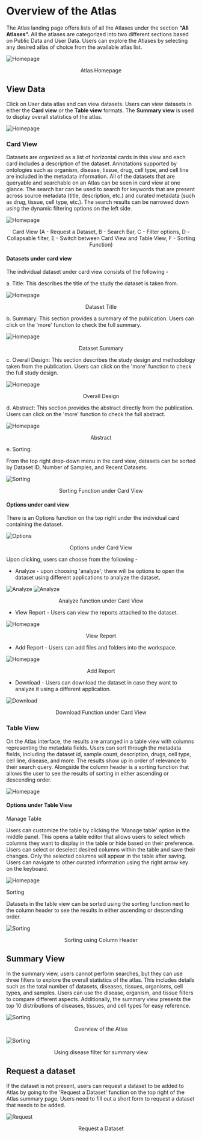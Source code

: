 # Overview of the Atlas

The Atlas landing page offers lists of all the Atlases under the section **“All Atlases“.** All the atlases are categorized into two different sections based on Public Data and User Data. Users can explore the Atlases by selecting any desired atlas of choice from the available atlas list.

![Homepage](../img/OmixAtlas-Images/newatlaspagee.png) <center> Atlas Homepage</center>

## View Data

Click on User data atlas and can view datasets. Users can view datasets in either the **Card view** or the **Table view** formats. The **Summary view** is used to display overall statistics of the atlas.

![Homepage](../img/OmixAtlas-Images/viewdetailsnewatlas.png)


### Card View

Datasets are organized as a list of horizontal cards in this view and each card includes a description of the dataset. Annotations supported by ontologies such as organism, disease, tissue, drug, cell type, and cell line are included in the metadata information. All of the datasets that are queryable and searchable on an Atlas can be seen in card view at one glance. The search bar can be used to search for keywords that are present across source metadata (title, description, etc.) and curated metadata (such as drug, tissue, cell type, etc.). The search results can be narrowed down using the dynamic filtering options on the left side.

![Homepage](../img/OmixAtlas-Images/cardviewdetailsss.png) <center>Card View (A - Request a Dataset, B - Search Bar, C - Filter options, D - Collapsable filter, E - Switch between Card View and Table View, F - Sorting Function)</center>


#### Datasets under card view

The individual dataset under card view consists of the following -

a. Title: This describes the title of the study the dataset is taken from.

![Homepage](../img/OmixAtlas-Images/TITLE.png)  <center> Dataset Title</center>

b. Summary: This section provides a summary of the publication. Users can click on the 'more' function to check the full summary.

![Homepage](../img/OmixAtlas-Images/summary.png)  <center> Dataset Summary</center>

c. Overall Design: This section describes the study design and methodology taken from the publication. Users can click on the 'more' function to check the full study design.

![Homepage](../img/OmixAtlas-Images/overalldesign.png) <center> Overall Design</center>

d. Abstract: This section provides the abstract directly from the publication. Users can click on the 'more' function to check the full abstract.

![Homepage](../img/OmixAtlas-Images/abstracttt11.png) <center> Abstract</center>

e. Sorting:

From the top right drop-down menu in the card view, datasets can be sorted by Dataset ID, Number of Samples, and Recent Datasets.

![Sorting](../img/OmixAtlas-Images/sortcardviewww.png) <center> Sorting Function under Card View</center>

#### Options under card view

There is an Options function on the top right under the individual card containing the dataset.

![Options](../img/OmixAtlas-Images/optionsundercardview.png) <center> Options under Card View</center>

Upon clicking, users can choose from the following -

- Analyze - upon choosing 'analyze'; there will be options to open the dataset using different applications to analyze the dataset.

![Analyze](../img/OmixAtlas-Images/analyzenew.png) 
![Analyze](../img/OmixAtlas-Images/Phantasus.png) <center>Analyze function under Card View</center>

- View Report - Users can view the reports attached to the dataset.

![Homepage](../img/OmixAtlas-Images/viewreport.png) <center>View Report</center>

- Add Report - Users can add files and folders into the workspace.

![Homepage](../img/OmixAtlas-Images/addreport2.png) <center>Add Report</center>

- Download - Users can download the dataset in case they want to analyze it using a different application.

![Download](../img/OmixAtlas-Images/downloadOA.png) <center>Download Function under Card View</center>


### Table View

On the Atlas interface, the results are arranged in a table view with columns representing the metadata fields. Users can sort through the metadata fields, including the dataset id, sample count, description, drugs, cell type, cell line, disease, and more. The results show up in order of relevance to their search query. Alongside the column header is a sorting function that allows the user to see the results of sorting in either ascending or descending order.

![Homepage](../img/OmixAtlas-Images/tableview.png)

#### Options under Table View

Manage Table

Users can customize the table by clicking the 'Manage table' option in the middle panel. This opens a table editor that allows users to select which columns they want to display in the table or hide based on their preference. Users can select or deselect desired columns within the table and save their changes. Only the selected columns will appear in the table after saving. Users can navigate to other curated information using the right arrow key on the keyboard.

![Homepage](../img/OmixAtlas-Images/tableditorr.png)

Sorting

Datasets in the table view can be sorted using the sorting function next to the column header to see the results in either ascending or descending order.

![Sorting](../img/OmixAtlas-Images/sortingtableview.png) <center> Sorting using Column Header</center>



## Summary View

In the summary view, users cannot perform searches, but they can use three filters to explore the overall statistics of the atlas. This includes details such as the total number of datasets, diseases, tissues, organisms, cell types, and samples. Users can use the disease, organism, and tissue filters to compare different aspects. Additionally, the summary view presents the top 10 distributions of diseases, tissues, and cell types for easy reference.


![Sorting](../img/OmixAtlas-Images/summaryviewnew.png) <center> Overview of the Atlas</center>



![Sorting](../img/OmixAtlas-Images/diseasesummaryviewnew.png) <center> Using disease filter for summary view</center>






## Request a dataset

If the dataset is not present, users can request a dataset to be added to Atlas by going to the 'Request a Dataset' function on the top right of the Atlas summary page. Users need to fill out a short form to request a dataset that needs to be added.

![Request](../img/OmixAtlas-Images/requestdatasetssnew.png) <center> Request a Dataset</center>


